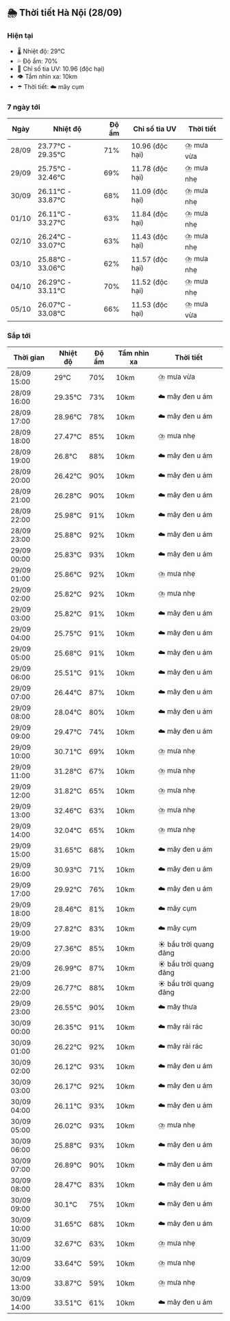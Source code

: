 ## 🌦️ Thời tiết Hà Nội (28/09)

### Hiện tại

- 🌡️ Nhiệt độ: 29℃
- 💦 Độ ẩm: 70%
- 🌟 Chỉ số tia UV: 10.96 (độc hại)
- 👁️ Tầm nhìn xa: 10km
- ☂️ Thời tiết: ☁️ mây cụm

### 7 ngày tới

| Ngày | Nhiệt độ | Độ ẩm | Chỉ số tia UV | Thời tiết |
| --- | --- | --- | --- | --- |
| 28/09 | 23.77℃ - 29.35℃ | 71% | 10.96 (độc hại) | ⛈️ mưa vừa |
| 29/09 | 25.75℃ - 32.46℃ | 69% | 11.78 (độc hại) | ⛈️ mưa nhẹ |
| 30/09 | 26.11℃ - 33.87℃ | 68% | 11.09 (độc hại) | ⛈️ mưa nhẹ |
| 01/10 | 26.11℃ - 33.27℃ | 63% | 11.84 (độc hại) | ⛈️ mưa nhẹ |
| 02/10 | 26.24℃ - 33.07℃ | 63% | 11.43 (độc hại) | ⛈️ mưa nhẹ |
| 03/10 | 25.88℃ - 33.06℃ | 62% | 11.57 (độc hại) | ⛈️ mưa nhẹ |
| 04/10 | 26.29℃ - 33.11℃ | 70% | 11.52 (độc hại) | ⛈️ mưa nhẹ |
| 05/10 | 26.07℃ - 33.08℃ | 66% | 11.53 (độc hại) | ⛈️ mưa vừa |

### Sắp tới

| Thời gian | Nhiệt độ | Độ ẩm | Tầm nhìn xa | Thời tiết |
| --- | --- | --- | --- | --- |
| 28/09 15:00 | 29℃ | 70% | 10km | ⛈️ mưa vừa |
| 28/09 16:00 | 29.35℃ | 73% | 10km | ☁️ mây đen u ám |
| 28/09 17:00 | 28.96℃ | 78% | 10km | ☁️ mây đen u ám |
| 28/09 18:00 | 27.47℃ | 85% | 10km | ⛈️ mưa nhẹ |
| 28/09 19:00 | 26.8℃ | 88% | 10km | ☁️ mây đen u ám |
| 28/09 20:00 | 26.42℃ | 90% | 10km | ☁️ mây đen u ám |
| 28/09 21:00 | 26.28℃ | 90% | 10km | ☁️ mây đen u ám |
| 28/09 22:00 | 25.98℃ | 91% | 10km | ☁️ mây đen u ám |
| 28/09 23:00 | 25.88℃ | 92% | 10km | ☁️ mây đen u ám |
| 29/09 00:00 | 25.83℃ | 93% | 10km | ☁️ mây đen u ám |
| 29/09 01:00 | 25.86℃ | 92% | 10km | ⛈️ mưa nhẹ |
| 29/09 02:00 | 25.82℃ | 92% | 10km | ⛈️ mưa nhẹ |
| 29/09 03:00 | 25.82℃ | 91% | 10km | ☁️ mây đen u ám |
| 29/09 04:00 | 25.75℃ | 91% | 10km | ☁️ mây đen u ám |
| 29/09 05:00 | 25.68℃ | 91% | 10km | ☁️ mây đen u ám |
| 29/09 06:00 | 25.51℃ | 91% | 10km | ☁️ mây đen u ám |
| 29/09 07:00 | 26.44℃ | 87% | 10km | ☁️ mây đen u ám |
| 29/09 08:00 | 28.04℃ | 80% | 10km | ☁️ mây đen u ám |
| 29/09 09:00 | 29.47℃ | 74% | 10km | ☁️ mây đen u ám |
| 29/09 10:00 | 30.71℃ | 69% | 10km | ⛈️ mưa nhẹ |
| 29/09 11:00 | 31.28℃ | 67% | 10km | ⛈️ mưa nhẹ |
| 29/09 12:00 | 31.82℃ | 65% | 10km | ⛈️ mưa nhẹ |
| 29/09 13:00 | 32.46℃ | 63% | 10km | ⛈️ mưa nhẹ |
| 29/09 14:00 | 32.04℃ | 65% | 10km | ⛈️ mưa nhẹ |
| 29/09 15:00 | 31.65℃ | 68% | 10km | ☁️ mây đen u ám |
| 29/09 16:00 | 30.93℃ | 71% | 10km | ☁️ mây đen u ám |
| 29/09 17:00 | 29.92℃ | 76% | 10km | ☁️ mây đen u ám |
| 29/09 18:00 | 28.46℃ | 81% | 10km | ☁️ mây cụm |
| 29/09 19:00 | 27.82℃ | 83% | 10km | ☁️ mây cụm |
| 29/09 20:00 | 27.36℃ | 85% | 10km | ☀️ bầu trời quang đãng |
| 29/09 21:00 | 26.99℃ | 87% | 10km | ☀️ bầu trời quang đãng |
| 29/09 22:00 | 26.77℃ | 88% | 10km | ☀️ bầu trời quang đãng |
| 29/09 23:00 | 26.55℃ | 90% | 10km | ☁️ mây thưa |
| 30/09 00:00 | 26.35℃ | 91% | 10km | ☁️ mây rải rác |
| 30/09 01:00 | 26.22℃ | 92% | 10km | ☁️ mây rải rác |
| 30/09 02:00 | 26.12℃ | 93% | 10km | ☁️ mây đen u ám |
| 30/09 03:00 | 26.17℃ | 92% | 10km | ☁️ mây đen u ám |
| 30/09 04:00 | 26.11℃ | 93% | 10km | ☁️ mây đen u ám |
| 30/09 05:00 | 26.02℃ | 93% | 10km | ⛈️ mưa nhẹ |
| 30/09 06:00 | 25.88℃ | 93% | 10km | ☁️ mây đen u ám |
| 30/09 07:00 | 26.89℃ | 90% | 10km | ☁️ mây đen u ám |
| 30/09 08:00 | 28.47℃ | 83% | 10km | ☁️ mây đen u ám |
| 30/09 09:00 | 30.1℃ | 75% | 10km | ☁️ mây đen u ám |
| 30/09 10:00 | 31.65℃ | 68% | 10km | ☁️ mây đen u ám |
| 30/09 11:00 | 32.67℃ | 63% | 10km | ⛈️ mưa nhẹ |
| 30/09 12:00 | 33.64℃ | 59% | 10km | ⛈️ mưa nhẹ |
| 30/09 13:00 | 33.87℃ | 59% | 10km | ⛈️ mưa nhẹ |
| 30/09 14:00 | 33.51℃ | 61% | 10km | ☁️ mây đen u ám |

